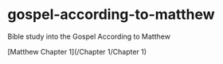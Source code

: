 # gospel-according-to-matthew
Bible study into the Gospel According to Matthew


[Matthew Chapter 1](/Chapter 1/Chapter 1)
